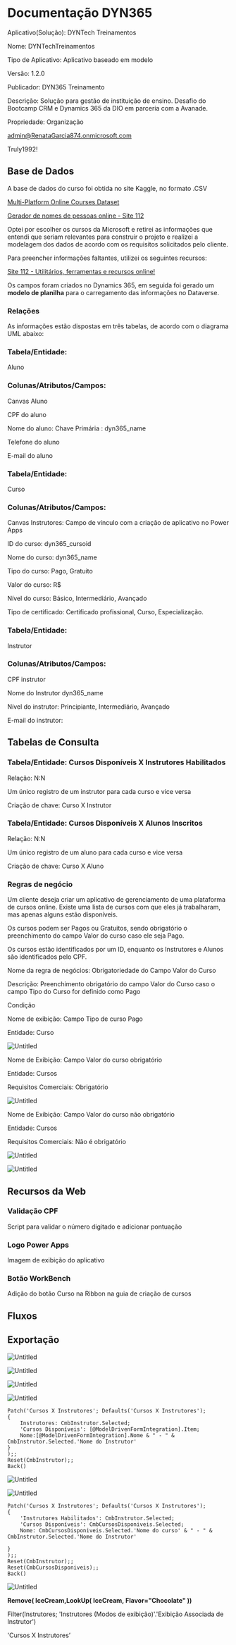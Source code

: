 # Documentação DYN365

Aplicativo(Solução): DYNTech Treinamentos

Nome: DYNTechTreinamentos

Tipo de Aplicativo: Aplicativo baseado em modelo

Versão: 1.2.0

Publicador: DYN365 Treinamento

Descrição: Solução para gestão de instituição de ensino. Desafio do Bootcamp CRM e Dynamics 365 da DIO em parceria com a Avanade.

Propriedade: Organização

admin@RenataGarcia874.onmicrosoft.com

Truly1992!

[](https://org656f8b75.crm2.dynamics.com/)

## Base de Dados

A base de dados do curso foi obtida no site Kaggle, no formato .CSV

[Multi-Platform Online Courses Dataset](https://www.kaggle.com/datasets/everydaycodings/multi-platform-online-courses-dataset)

[Gerador de nomes de pessoas online - Site 112](https://site112.com/gerador-nomes-pessoas)

Optei por escolher os cursos da Microsoft e retirei as informações que entendi que seriam relevantes para construir o projeto e realizei a modelagem dos dados de acordo com os requisitos solicitados pelo cliente.

Para preencher informações faltantes, utilizei os seguintes recursos:

[Site 112 - Utilitários, ferramentas e recursos online!](https://site112.com/)

Os campos foram criados no Dynamics 365, em seguida foi gerado um **modelo de planilha** para o carregamento das informações no Dataverse.

### Relações

As informações estão dispostas em três tabelas, de acordo com o diagrama UML abaixo:

### Tabela/Entidade:

Aluno

### Colunas/Atributos/Campos:

Canvas Aluno

CPF do aluno	

Nome do aluno: Chave Primária : dyn365_name

Telefone do aluno	

E-mail do aluno

### Tabela/Entidade:

Curso

### Colunas/Atributos/Campos:

Canvas Instrutores: Campo de vínculo com a criação de aplicativo no Power Apps

ID do curso: dyn365_cursoid

Nome do curso:  dyn365_name

Tipo do curso: Pago, Gratuito

Valor do curso: R$ 

Nível do curso: Básico, Intermediário, Avançado

Tipo de certificado: Certificado profissional, Curso, Especialização.

### Tabela/Entidade:

Instrutor

### Colunas/Atributos/Campos:

CPF instrutor

Nome do Instrutor dyn365_name

Nível do instrutor: Principiante, Intermediário, Avançado

E-mail do instrutor:

## Tabelas de Consulta

### Tabela/Entidade: Cursos Disponíveis X Instrutores Habilitados

Relação: N:N

Um único registro de um instrutor para cada curso e vice versa

Criação de chave: Curso X Instrutor

### Tabela/Entidade: Cursos Disponíveis  X Alunos Inscritos

Relação: N:N

Um único registro de um aluno para cada curso e vice versa

Criação de chave: Curso X Aluno

### Regras de negócio

Um cliente deseja criar um aplicativo de gerenciamento de uma plataforma de cursos online. Existe uma lista de cursos com que eles já trabalharam, mas apenas alguns estão disponíveis. 

Os cursos podem ser Pagos ou Gratuitos, sendo obrigatório o preenchimento do campo Valor do curso caso ele seja Pago.

Os cursos estão identificados por um ID, enquanto os Instrutores e Alunos são identificados pelo CPF.

Nome da regra de negócios: Obrigatoriedade do Campo Valor do Curso

Descrição: Preenchimento obrigatório do campo Valor do Curso caso o campo Tipo do Curso for definido como Pago

Condição

Nome de exibição: Campo Tipo de curso Pago

Entidade: Curso

![Untitled](Documentac%CC%A7a%CC%83o%20DYN365%20034e7db883dc417d89dd56481ef5fe8e/Untitled.png)

Nome de Exibição: Campo Valor do curso obrigatório

Entidade: Cursos

Requisitos Comerciais: Obrigatório

![Untitled](Documentac%CC%A7a%CC%83o%20DYN365%20034e7db883dc417d89dd56481ef5fe8e/Untitled%201.png)

Nome de Exibição: Campo Valor do curso não obrigatório

Entidade: Cursos

Requisitos Comerciais: Não é obrigatório

![Untitled](Documentac%CC%A7a%CC%83o%20DYN365%20034e7db883dc417d89dd56481ef5fe8e/Untitled%202.png)

![Untitled](Documentac%CC%A7a%CC%83o%20DYN365%20034e7db883dc417d89dd56481ef5fe8e/Untitled%203.png)

## Recursos da Web

### Validação CPF

Script para validar o número digitado e adicionar pontuação

### Logo Power Apps

Imagem de exibição do aplicativo

### Botão WorkBench

Adição do botão Curso na Ribbon na guia de criação de cursos

## Fluxos

## Exportação

![Untitled](Documentac%CC%A7a%CC%83o%20DYN365%20034e7db883dc417d89dd56481ef5fe8e/Untitled%204.png)

![Untitled](Documentac%CC%A7a%CC%83o%20DYN365%20034e7db883dc417d89dd56481ef5fe8e/Untitled%205.png)

![Untitled](Documentac%CC%A7a%CC%83o%20DYN365%20034e7db883dc417d89dd56481ef5fe8e/Untitled%206.png)

![Untitled](Documentac%CC%A7a%CC%83o%20DYN365%20034e7db883dc417d89dd56481ef5fe8e/Untitled%207.png)

```
Patch('Cursos X Instrutores'; Defaults('Cursos X Instrutores');
{
    Instrutores: CmbInstrutor.Selected;
    'Cursos Disponíveis': [@ModelDrivenFormIntegration].Item;
    Nome:[@ModelDrivenFormIntegration].Nome & " - " & CmbInstrutor.Selected.'Nome do Instrutor'
}
);;
Reset(CmbInstrutor);;
Back()
```

![Untitled](Documentac%CC%A7a%CC%83o%20DYN365%20034e7db883dc417d89dd56481ef5fe8e/Untitled%208.png)

![Untitled](Documentac%CC%A7a%CC%83o%20DYN365%20034e7db883dc417d89dd56481ef5fe8e/Untitled%209.png)

```
Patch('Cursos X Instrutores'; Defaults('Cursos X Instrutores');
{
    'Instrutores Habilitados': CmbInstrutor.Selected;
    'Cursos Disponíveis': CmbCursosDisponiveis.Selected;
    Nome: CmbCursosDisponiveis.Selected.'Nome do curso' & " - " & CmbInstrutor.Selected.'Nome do Instrutor'
  
}
);;
Reset(CmbInstrutor);;
Reset(CmbCursosDisponiveis);;
Back()
```

![Untitled](Documentac%CC%A7a%CC%83o%20DYN365%20034e7db883dc417d89dd56481ef5fe8e/Untitled%2010.png)

**Remove( IceCream,LookUp( IceCream, Flavor="Chocolate" ))**

Filter(Instrutores; 'Instrutores (Modos de exibição)'.'Exibição Associada de Instrutor')

'Cursos X Instrutores’